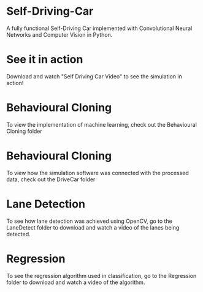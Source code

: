 # Self-Driving-Car
A fully functional Self-Driving Car implemented with Convolutional Neural Networks and Computer Vision in Python. 

# See it in action
Download and watch "Self Driving Car Video" to see the simulation in action!

# Behavioural Cloning
To view the implementation of machine learning, check out the Behavioural Cloning folder

# Behavioural Cloning
To view how the simulation software was connected with the processed data, check out the DriveCar folder

# Lane Detection
To see how lane detection was achieved using OpenCV, go to the LaneDetect folder to download and watch a video of the lanes being detected.

# Regression
To see the regression algorithm used in classification, go to the Regression folder to download and watch a video of the algorithm.


